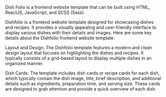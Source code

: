 Dish Folio is a frontend website template that can be built using HTML, ReactJS, JavaScript, and SCSS (Sass). 

Dishfolio is a frontend website template designed for showcasing dishes and recipes. It provides a visually appealing and user-friendly interface to display various dishes with their details and images. Here are some key details about the Dishfolio frontend website template:

Layout and Design: The Dishfolio template features a modern and clean design layout that focuses on highlighting the dishes and recipes. It typically consists of a grid-based layout to display multiple dishes in an organized manner.

Dish Cards: The template includes dish cards or recipe cards for each dish, which typically contain the dish image, title, brief description, and additional details such as ingredients, preparation time, and serving size. These cards are designed to grab attention and provide a quick overview of each dish.

